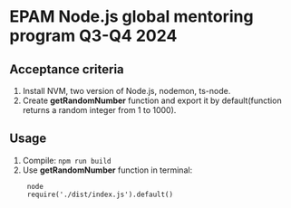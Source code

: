 # EPAM Node.js global mentoring program Q3-Q4 2024

## Acceptance criteria

1. Install NVM, two version of Node.js, nodemon, ts-node.
2. Create **getRandomNumber** function and export it by default(function returns a random integer from 1 to 1000).

## Usage

1. Compile: `npm run build`
2. Use **getRandomNumber** function in terminal:
   ```
    node
    require('./dist/index.js').default()
   ```
